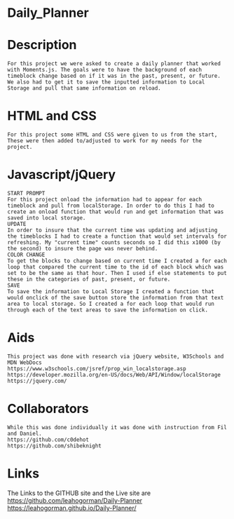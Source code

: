 # Daily_Planner
# Description
    For this project we were asked to create a daily planner that worked with Moments.js. The goals were to have the background of each timeblock change based on if it was in the past, present, or future. We also had to get it to save the inputted information to Local Storage and pull that same information on reload.
# HTML and CSS
    For this project some HTML and CSS were given to us from the start, These were then added to/adjusted to work for my needs for the project.
# Javascript/jQuery
    START PROMPT
    For this project onload the information had to appear for each timeblock and pull from localStorage. In order to do this I had to create an onload function that would run and get information that was saved into local storage.
    UPDATE
    In order to insure that the current time was updating and adjusting the timeblocks I had to create a function that would set intervals for refreshing. My "current time" counts seconds so I did this x1000 (by the second) to insure the page was never behind.
    COLOR CHANGE
    To get the blocks to change based on current time I created a for each loop that compared the current time to the id of each block which was set to be the same as that hour. Then I used if else statements to put these in the categories of past, present, or future.
    SAVE
    To save the information to Local Storage I created a function that would onclick of the save button store the information from that text area to local storage. So I created a for each loop that would run through each of the text areas to save the information on click.
# Aids
    This project was done with research via jQuery website, W3Schools and MDN WebDocs
    https://www.w3schools.com/jsref/prop_win_localstorage.asp
    https://developer.mozilla.org/en-US/docs/Web/API/Window/localStorage
    https://jquery.com/
# Collaborators
    While this was done individually it was done with instruction from Fil and Daniel.
    https://github.com/c0dehot
    https://github.com/shibeknight
# Links
The Links to the GITHUB site and the Live site are
https://github.com/leahogorman/Daily-Planner
https://leahogorman.github.io/Daily-Planner/